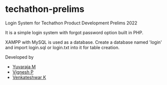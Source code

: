 # techathon-prelims
Login System for Techathon Product Development Prelims 2022

It is a simple login system with forgot password option built in PHP.

XAMPP with MySQL is used as a database.
Create a database named 'login' and import login.sql or login.txt into it for table creation.

Developed by
<ul>
  <li><a href="https://github.com/Yuvaraja-M">Yuvaraja M</a></li>
  <li><a href="https://github.com/VigneshP-03">Vignesh P</a></li>
  <li><a href="#">Venkateshwar K</a></li>
</ul>
